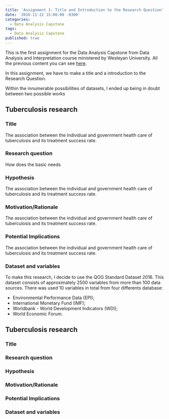 ```yaml
---
title: 'Assignment 1: Title and Introduction to the Research Question'
date: '2016-11-22 15:00:00 -0300'
categories:
  - Data Analysis Capstone
tags:
  - Data Analysis Capstone
published: true
---
```


This is the first assignment for the Data Analysis Capstone from Data Analysis and Interpretation course ministered by Wesleyan University.
All the previous content you can see [here](https://yan-duarte.github.io/tags/).

In this assignment, we have to make a title and a introduction to the Research Question.

Within the innumerable possibilities of datasets, I ended up being in doubt between two possible works

## **Tuberculosis research**

### Title

The association between the individual and government health care of tuberculosis and its treatment success rate.

### Research question

How does the basic needs

### Hypothesis

The association between the individual and government health care of tuberculosis and its treatment success rate.

### Motivation/Rationale

The association between the individual and government health care of tuberculosis and its treatment success rate.

### Potential Implications

The association between the individual and government health care of tuberculosis and its treatment success rate.

### Dataset and variables
To make this research, I decide to use the QOG Standard Dataset 2016. This dataset consists of approximately 2500 variables from more than 100 data sources.
There was used 10 variables in total from four differents database:
  
  - Environmental Performance Data (EPI);
  - International Monetary Fund (IMF);
  - Worldbank - World Development Indicators (WDI);
  - World Economic Forum.
  
  


## **Tuberculosis research**

### Title

### Research question

### Hypothesis

### Motivation/Rationale

### Potential Implications

### Dataset and variables